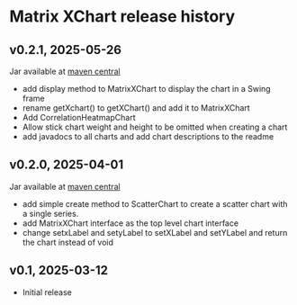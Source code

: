 # Matrix XChart release history

## v0.2.1, 2025-05-26
Jar available at [maven central](https://repo1.maven.org/maven2/se/alipsa/matrix/matrix-xchart/0.2.1/matrix-xchart-0.2.1.jar)
- add display method to MatrixXChart to display the chart in a Swing frame
- rename getXchart() to getXChart() and add it to MatrixXChart
- Add CorrelationHeatmapChart
- Allow stick chart weight and height to be omitted when creating a chart
- add javadocs to all charts and add chart descriptions to the readme

## v0.2.0, 2025-04-01
Jar available at [maven central](https://repo1.maven.org/maven2/se/alipsa/matrix/matrix-xchart/0.2.0/matrix-xchart-0.2.0.jar)
- add simple create method to ScatterChart to create a scatter chart with a single series.
- add MatrixXChart interface as the top level chart interface
- change setxLabel and setyLabel to setXLabel and setYLabel and return the chart instead of void

## v0.1, 2025-03-12
- Initial release